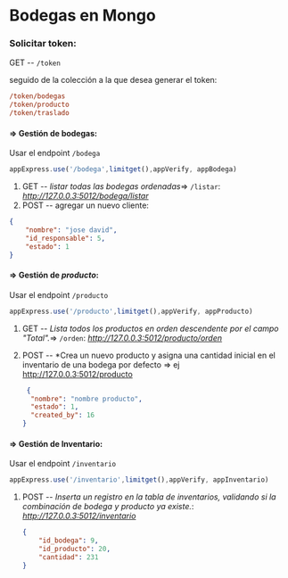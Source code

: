# Bodegas en Mongo

### Solicitar token:

GET -- `/token`

seguido de la colección a la que desea generar el token:

```ini
/token/bodegas
/token/producto
/token/traslado
```

#### => Gestión de bodegas:

Usar el endpoint `/bodega`

```javascript
appExpress.use('/bodega',limitget(),appVerify, appBodega)
```



1. GET -- *listar todas las bodegas ordenadas*=> `/listar`: *http://127.0.0.3:5012/bodega/listar*
2. POST -- agregar un nuevo cliente:

```json
{
    "nombre": "jose david",
    "id_responsable": 5,
    "estado": 1
}
```



#### => Gestión de *producto*:

Usar el endpoint `/producto`

```javascript
appExpress.use('/producto',limitget(),appVerify, appProducto)
```



1. GET -- *Lista todos los productos en orden descendente por el campo "Total".*=> `/orden`: *http://127.0.0.3:5012/producto/orden*

2. POST -- *Crea un nuevo producto y asigna una cantidad inicial en el inventario de una bodega por defecto => ej  http://127.0.0.3:5012/producto

   ```json
    {
     "nombre": "nombre producto",
     "estado": 1,
     "created_by": 16
   }
   ```

   

#### => Gestión de **Inventario**:

Usar el endpoint `/inventario`

```javascript
appExpress.use('/inventario',limitget(),appVerify, appInventario)
```


1. POST -- *Inserta un registro en la tabla de inventarios, validando si la combinación de bodega y producto ya existe.*: *http://127.0.0.3:5012/inventario*

   ```json
   {
       "id_bodega": 9,
       "id_producto": 20,
       "cantidad": 231
   }
   ```
   
   